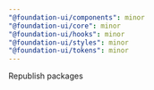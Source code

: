 ```yaml
---
"@foundation-ui/components": minor
"@foundation-ui/core": minor
"@foundation-ui/hooks": minor
"@foundation-ui/styles": minor
"@foundation-ui/tokens": minor
---
```


Republish packages
